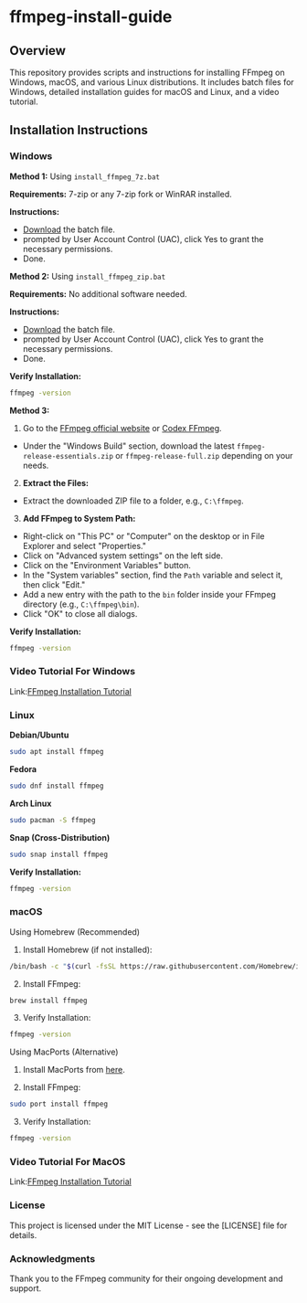 # ffmpeg-install-guide

## **Overview**

This repository provides scripts and instructions for installing FFmpeg on Windows, macOS, and various Linux distributions. It includes batch files for Windows, detailed installation guides for macOS and Linux, and a video tutorial.

## **Installation Instructions**

### **Windows**

**Method 1:** Using `install_ffmpeg_7z.bat`

**Requirements:** 7-zip or any 7-zip fork or WinRAR installed.

**Instructions:**

- [Download](https://github.com/oop7/ffmpeg-install-guide/releases/download/v1.0/ffmpeg_7z.bat) the batch file.
- prompted by User Account Control (UAC), click Yes to grant the necessary permissions.
- Done.

**Method 2:** Using ``install_ffmpeg_zip.bat``

**Requirements:** No additional software needed.

**Instructions:**

- [Download](https://github.com/oop7/ffmpeg-install-guide/releases/download/v1.0/ffmpeg_zip.bat) the batch file.
- prompted by User Account Control (UAC), click Yes to grant the necessary permissions.
- Done.

**Verify Installation:**
```bash
ffmpeg -version
```

**Method 3:**

1. Go to the [FFmpeg official website](https://ffmpeg.org/download.html) or [Codex FFmpeg](https://github.com/GyanD/codexffmpeg/releases).

- Under the "Windows Build" section, download the latest `ffmpeg-release-essentials.zip` or `ffmpeg-release-full.zip` depending on your needs.

2. **Extract the Files:**

- Extract the downloaded ZIP file to a folder, e.g., `C:\ffmpeg`.

3. **Add FFmpeg to System Path:**

- Right-click on "This PC" or "Computer" on the desktop or in File Explorer and select "Properties."
- Click on "Advanced system settings" on the left side.
- Click on the "Environment Variables" button.
- In the "System variables" section, find the `Path` variable and select it, then click "Edit."
- Add a new entry with the path to the `bin` folder inside your FFmpeg directory (e.g., `C:\ffmpeg\bin`).
- Click "OK" to close all dialogs.

**Verify Installation:**
```bash
ffmpeg -version
```

### **Video Tutorial For Windows**

Link:[FFmpeg Installation Tutorial](https://youtu.be/5xgegeBL0kw?si=0CyS9BNYHeBiPDxd)

### **Linux**

**Debian/Ubuntu**

```bash
sudo apt install ffmpeg
```

**Fedora**

```bash
sudo dnf install ffmpeg
```

**Arch Linux**

```bash
sudo pacman -S ffmpeg
```

**Snap (Cross-Distribution)**

```bash
sudo snap install ffmpeg
```

**Verify Installation:**
```bash
ffmpeg -version
```

### **macOS**

Using Homebrew (Recommended)

1. Install Homebrew (if not installed):
```bash
/bin/bash -c "$(curl -fsSL https://raw.githubusercontent.com/Homebrew/install/HEAD/install.sh)"
```

2. Install FFmpeg:
```bash
brew install ffmpeg
```

3. Verify Installation:

```bash
ffmpeg -version
```

Using MacPorts (Alternative)

1. Install MacPorts from [here](https://www.macports.org/install.php).

2. Install FFmpeg:
```bash
sudo port install ffmpeg
```

3. Verify Installation:
```bash
ffmpeg -version
```

### **Video Tutorial For MacOS**

Link:[FFmpeg Installation Tutorial](https://youtu.be/dJ8y-VlMNAo?si=dLee6hrVVoJeCvVO)

### License

This project is licensed under the MIT License - see the [LICENSE] file for details.

### Acknowledgments

Thank you to the FFmpeg community for their ongoing development and support.
